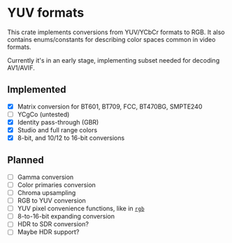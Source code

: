 # YUV formats

This crate implements conversions from YUV/YCbCr formats to RGB. It also contains enums/constants for describing color spaces common in video formats.

Currently it's in an early stage, implementing subset needed for decoding AV1/AVIF.

## Implemented

 * [x] Matrix conversion for BT601, BT709, FCC, BT470BG, SMPTE240
 * [ ] YCgCo (untested)
 * [x] Identity pass-through (GBR)
 * [x] Studio and full range colors
 * [x] 8-bit, and 10/12 to 16-bit conversions

## Planned

 * [ ] Gamma conversion
 * [ ] Color primaries conversion
 * [ ] Chroma upsampling
 * [ ] RGB to YUV conversion
 * [ ] YUV pixel convenience functions, like in [`rgb`](//lib.rs/rgb)
 * [ ] 8-to-16-bit expanding conversion
 * [ ] HDR to SDR conversion?
 * [ ] Maybe HDR support?
